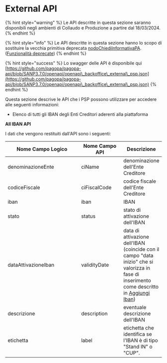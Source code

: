 # External API

{% hint style="warning" %}
Le API descritte in questa sezione saranno disponibili negli ambienti di Collaudo e Produzione a partire dal 18/03/2024.
{% endhint %}

{% hint style="info" %}
Le API descritte in questa sezione hanno lo scopo di sostituire la vecchia primitiva deprecata [nodoChiediInformativaPA](https://docs.pagopa.it/sanp/appendici/primitive#nodochiediinformativapa). ([Funzionalità deprecate](https://docs.pagopa.it/sanp/appendici/funzionalita-deprecate))
{% endhint %}

{% hint style="success" %}
Lo swagger delle API è disponibile qui [https://github.com/pagopa/pagopa-api/blob/SANP3.7.0/openapi/openapi\_backoffice\_external\_psp.json](https://github.com/pagopa/pagopa-api/blob/SANP3.7.0/openapi/openapi\_backoffice\_external\_psp.json)
{% endhint %}

Questa sezione descrive le API che i PSP possono utilizzare per accedere alle seguenti informazioni:

* Elenco di tutti gli IBAN degli Enti Creditori aderenti alla piattaforma

**All IBAN API**

I dati che vengono restituiti dall'API sono i seguenti:

<table><thead><tr><th width="414">Nome Campo Logico</th><th width="181">Nome Campo API</th><th>Descrizione</th></tr></thead><tbody><tr><td>denominazioneEnte</td><td>ciName</td><td>denominazione dell'Ente Creditore</td></tr><tr><td>codiceFiscale</td><td>ciFiscalCode</td><td>codice fiscale dell'Ente Creditore</td></tr><tr><td>iban</td><td>iban</td><td>IBAN </td></tr><tr><td>stato</td><td>status</td><td>stato di attivazione dell'IBAN</td></tr><tr><td>dataAttivazioneIban</td><td>validityDate</td><td>data di attivazione dell'IBAN (coincide con il campo "data inizio" che si valorizza in fase di inserimento come descritto in <a href="broken-reference">Aggiungi Iban</a>)</td></tr><tr><td>descrizione</td><td>description</td><td>eventuale descrizione dell'IBAN</td></tr><tr><td>etichetta</td><td>label</td><td>etichetta che identifica se l'IBAN è di tipo "Stand IN" o "CUP".</td></tr></tbody></table>

